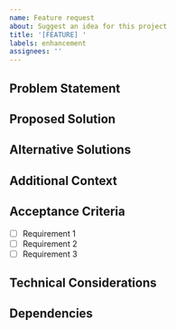 ```yaml
---
name: Feature request
about: Suggest an idea for this project
title: '[FEATURE] '
labels: enhancement
assignees: ''
---
```


## Problem Statement
<!-- A clear and concise description of what the problem is -->

## Proposed Solution
<!-- A clear and concise description of what you want to happen -->

## Alternative Solutions
<!-- A clear and concise description of any alternative solutions or features you've considered -->

## Additional Context
<!-- Add any other context or screenshots about the feature request here -->

## Acceptance Criteria
<!-- List the requirements that must be met for this feature to be considered complete -->
- [ ] Requirement 1
- [ ] Requirement 2
- [ ] Requirement 3

## Technical Considerations
<!-- Any technical details, API changes, or architectural considerations -->

## Dependencies
<!-- List any dependencies or blockers for this feature -->
